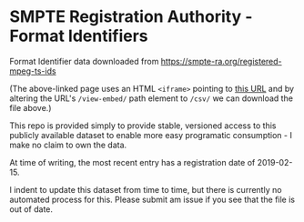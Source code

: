 # SMPTE Registration Authority - Format Identifiers
Format Identifier data downloaded from https://smpte-ra.org/registered-mpeg-ts-ids

(The above-linked page uses an HTML `<iframe>` pointing to [this URL](https://creator.zohopublic.com/smptezoho/mpeg-identifiers/view-embed/Public/tM1Yfh7hkrB5JdDHYzMwNpnVxZkPZATzETYDvnSAPsE1yrubWvq7epXUsCHxrzvCtJuPhF60fjdz3QmgsF00PvrMPfZMBqMPjweh) and by altering the URL's `/view-embed/` path element to `/csv/` we can download the file above.)

This repo is provided simply to provide stable, versioned access to this publicly available dataset to enable more easy programatic consumption - I make no claim to own the data.

At time of writing, the most recent entry has a registration date of 2019-02-15.

I indent to update this dataset from time to time, but there is currently no automated process for this.  Please submit am issue if you see that the file is out of date.
